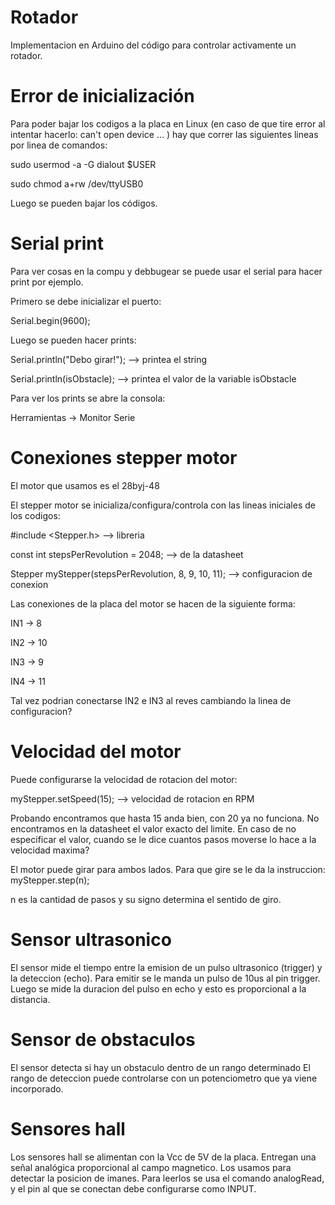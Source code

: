 # Rotador

Implementacion en Arduino del código para controlar activamente un rotador.

# Error de inicialización

Para poder bajar los codigos a la placa en Linux (en caso de que tire error al
intentar hacerlo: can't open device ... ) hay que correr las siguientes lineas
por linea de comandos:

sudo usermod -a -G dialout $USER

sudo chmod a+rw /dev/ttyUSB0

Luego se pueden bajar los códigos.

# Serial print

Para ver cosas en la compu y debbugear se puede usar el serial para hacer
print por ejemplo.

Primero se debe inicializar el puerto:

Serial.begin(9600);

Luego se pueden hacer prints:

Serial.println("Debo girar!"); --> printea el string

Serial.println(isObstacle); --> printea el valor de la variable isObstacle

Para ver los prints se abre la consola:

Herramientas -> Monitor Serie

# Conexiones stepper motor

El motor que usamos es el 28byj-48

El stepper motor se inicializa/configura/controla con las lineas iniciales
de los codigos:

#include <Stepper.h> --> libreria

const int stepsPerRevolution = 2048; --> de la datasheet

Stepper myStepper(stepsPerRevolution, 8, 9, 10, 11); --> configuracion de conexion

Las conexiones de la placa del motor se hacen de la siguiente forma:

IN1 -> 8

IN2 -> 10

IN3 -> 9

IN4 -> 11

Tal vez podrian conectarse IN2 e IN3 al reves cambiando la linea de configuracion?

# Velocidad del motor

Puede configurarse la velocidad de rotacion del motor:

myStepper.setSpeed(15); --> velocidad de rotacion en RPM

Probando encontramos que hasta 15 anda bien, con 20 ya no funciona. No encontramos
en la datasheet el valor exacto del limite.
En caso de no especificar el valor, cuando se le dice cuantos pasos moverse
lo hace a la velocidad maxima?

El motor puede girar para ambos lados. Para que gire se le da la instruccion:
myStepper.step(n);

n es la cantidad de pasos y su signo determina el sentido de giro.

# Sensor ultrasonico

El sensor mide el tiempo entre la emision de un pulso ultrasonico (trigger) y la 
deteccion (echo). Para emitir se le manda un pulso de 10us al pin trigger.
Luego se mide la duracion del pulso en echo y esto es proporcional a la distancia.

# Sensor de obstaculos

El sensor detecta si hay un obstaculo dentro de un rango determinado
El rango de deteccion puede controlarse con un potenciometro que ya 
viene incorporado.

# Sensores hall

Los sensores hall se alimentan con la Vcc de 5V de la placa. Entregan
una señal analógica proporcional al campo magnetico. Los usamos para
detectar la posicion de imanes. Para leerlos se usa el comando
analogRead, y el pin al que se conectan debe configurarse como INPUT.
